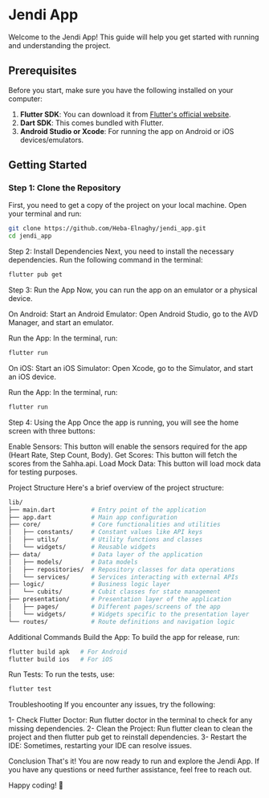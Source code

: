 # Jendi App

Welcome to the Jendi App! This guide will help you get started with running and understanding the project.

## Prerequisites

Before you start, make sure you have the following installed on your computer:

1. **Flutter SDK**: You can download it from [Flutter's official website](https://flutter.dev/docs/get-started/install).
2. **Dart SDK**: This comes bundled with Flutter.
3. **Android Studio or Xcode**: For running the app on Android or iOS devices/emulators.

## Getting Started

### Step 1: Clone the Repository

First, you need to get a copy of the project on your local machine. Open your terminal and run:

```sh
git clone https://github.com/Heba-Elnaghy/jendi_app.git
cd jendi_app
```

Step 2: Install Dependencies
Next, you need to install the necessary dependencies. Run the following command in the terminal:

```sh
flutter pub get
```

Step 3: Run the App
Now, you can run the app on an emulator or a physical device.

On Android:
Start an Android Emulator: Open Android Studio, go to the AVD Manager, and start an emulator.

Run the App: In the terminal, run:

```sh
flutter run
```

On iOS:
Start an iOS Simulator: Open Xcode, go to the Simulator, and start an iOS device.

Run the App: In the terminal, run:

```sh
flutter run
```

Step 4: Using the App
Once the app is running, you will see the home screen with three buttons:

Enable Sensors: This button will enable the sensors required for the app (Heart Rate, Step Count, Body).
Get Scores: This button will fetch the scores from the Sahha.api.
Load Mock Data: This button will load mock data for testing purposes.

Project Structure
Here's a brief overview of the project structure:

```sh
lib/
├── main.dart          # Entry point of the application
├── app.dart           # Main app configuration
├── core/              # Core functionalities and utilities
│   ├── constants/     # Constant values like API keys
│   ├── utils/         # Utility functions and classes
│   └── widgets/       # Reusable widgets
├── data/              # Data layer of the application
│   ├── models/        # Data models
│   ├── repositories/  # Repository classes for data operations
│   └── services/      # Services interacting with external APIs
├── logic/             # Business logic layer
│   └── cubits/        # Cubit classes for state management
├── presentation/      # Presentation layer of the application
│   ├── pages/         # Different pages/screens of the app
│   └── widgets/       # Widgets specific to the presentation layer
└── routes/            # Route definitions and navigation logic
```

Additional Commands
Build the App: To build the app for release, run:

```sh
flutter build apk   # For Android
flutter build ios   # For iOS
```

Run Tests: To run the tests, use:

```sh
flutter test
```

Troubleshooting
If you encounter any issues, try the following:

1- Check Flutter Doctor: Run flutter doctor in the terminal to check for any missing dependencies.
2- Clean the Project: Run flutter clean to clean the project and then flutter pub get to reinstall dependencies.
3- Restart the IDE: Sometimes, restarting your IDE can resolve issues.

Conclusion
That's it! You are now ready to run and explore the Jendi App. If you have any questions or need further assistance, feel free to reach out.

Happy coding! 🚀
